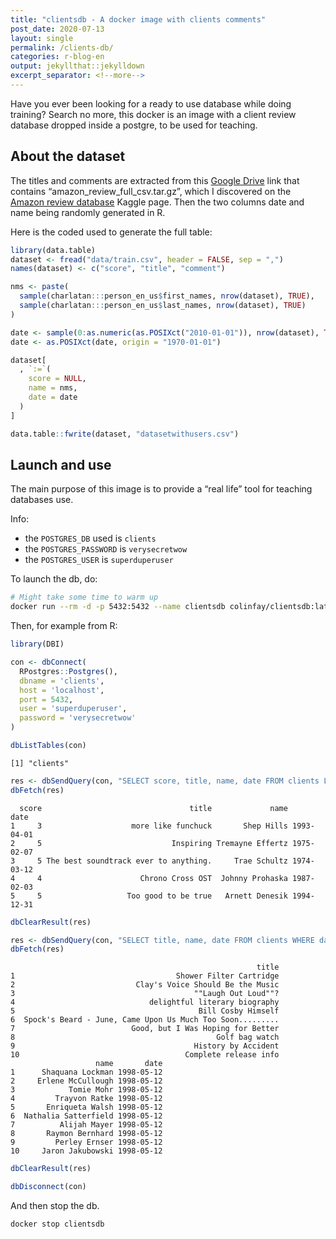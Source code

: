 ```yaml
---
title: "clientsdb - A docker image with clients comments"
post_date: 2020-07-13
layout: single
permalink: /clients-db/
categories: r-blog-en
output: jekyllthat::jekylldown
excerpt_separator: <!--more-->
---
```


Have you ever been looking for a ready to use database while doing
training? Search no more, this docker is an image with a client review
database dropped inside a postgre, to be used for teaching.

## About the dataset

The titles and comments are extracted from this [Google
Drive](https://drive.google.com/drive/folders/0Bz8a_Dbh9Qhbfll6bVpmNUtUcFdjYmF2SEpmZUZUcVNiMUw1TWN6RDV3a0JHT3kxLVhVR2M)
link that contains “amazon\_review\_full\_csv.tar.gz”, which I
discovered on the [Amazon review
database](https://www.kaggle.com/bittlingmayer/amazonreviews) Kaggle
page. Then the two columns date and name being randomly generated in R.

Here is the coded used to generate the full table:

``` r
library(data.table)
dataset <- fread("data/train.csv", header = FALSE, sep = ",")
names(dataset) <- c("score", "title", "comment")

nms <- paste(
  sample(charlatan:::person_en_us$first_names, nrow(dataset), TRUE), 
  sample(charlatan:::person_en_us$last_names, nrow(dataset), TRUE)
)

date <- sample(0:as.numeric(as.POSIXct("2010-01-01")), nrow(dataset), TRUE)
date <- as.POSIXct(date, origin = "1970-01-01")

dataset[
  , `:=`(
    score = NULL,
    name = nms, 
    date = date
  )
]   

data.table::fwrite(dataset, "datasetwithusers.csv")
```

## Launch and use

The main purpose of this image is to provide a “real life” tool for
teaching databases use.

Info:

  - the `POSTGRES_DB` used is `clients`
  - the `POSTGRES_PASSWORD` is `verysecretwow`
  - the `POSTGRES_USER` is `superduperuser`

To launch the db, do:

``` bash
# Might take some time to warm up
docker run --rm -d -p 5432:5432 --name clientsdb colinfay/clientsdb:latest
```

Then, for example from R:

``` r
library(DBI)

con <- dbConnect(
  RPostgres::Postgres(),
  dbname = 'clients', 
  host = 'localhost',
  port = 5432, 
  user = 'superduperuser',
  password = 'verysecretwow'
)

dbListTables(con)
```

    [1] "clients"

``` r
res <- dbSendQuery(con, "SELECT score, title, name, date FROM clients LIMIT 5")
dbFetch(res)
```

``` 
  score                                 title             name       date
1     3                    more like funchuck       Shep Hills 1993-04-01
2     5                             Inspiring Tremayne Effertz 1975-02-07
3     5 The best soundtrack ever to anything.     Trae Schultz 1974-03-12
4     4                      Chrono Cross OST  Johnny Prohaska 1987-02-03
5     5                   Too good to be true   Arnett Denesik 1994-12-31
```

``` r
dbClearResult(res)

res <- dbSendQuery(con, "SELECT title, name, date FROM clients WHERE date = '1998-05-12' LIMIT 10")
dbFetch(res)
```

``` 
                                                       title
1                                    Shower Filter Cartridge
2                           Clay's Voice Should Be the Music
3                                        ""Laugh Out Loud""?
4                              delightful literary biography
5                                         Bill Cosby Himself
6  Spock's Beard - June, Came Upon Us Much Too Soon.........
7                          Good, but I Was Hoping for Better
8                                             Golf bag watch
9                                        History by Accident
10                                     Complete release info
                   name       date
1      Shaquana Lockman 1998-05-12
2     Erlene McCullough 1998-05-12
3            Tomie Mohr 1998-05-12
4         Trayvon Ratke 1998-05-12
5       Enriqueta Walsh 1998-05-12
6  Nathalia Satterfield 1998-05-12
7          Alijah Mayer 1998-05-12
8       Raymon Bernhard 1998-05-12
9         Perley Ernser 1998-05-12
10     Jaron Jakubowski 1998-05-12
```

``` r
dbClearResult(res)

dbDisconnect(con)
```

And then stop the db.

``` bash
docker stop clientsdb 
```
